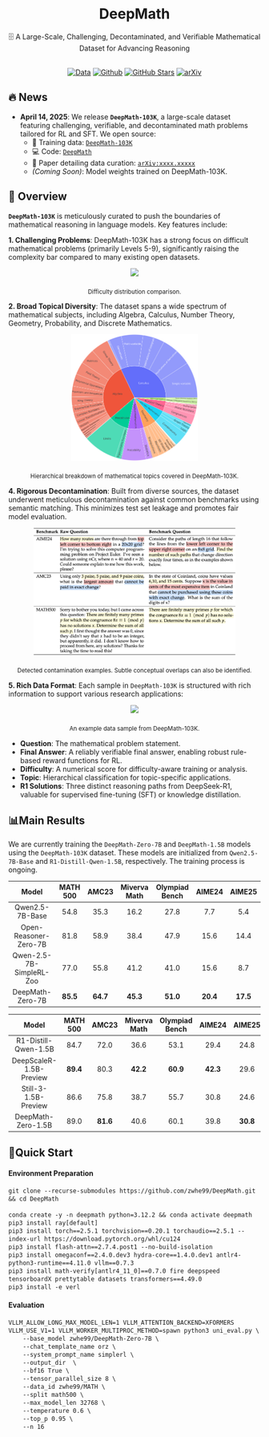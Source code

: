 <div align="center">

# DeepMath

<div>
🗄️ A Large-Scale, Challenging, Decontaminated, and Verifiable Mathematical Dataset for Advancing Reasoning
</div>
</div>

<div>
<br>

<div align="center">

[![Data](https://img.shields.io/badge/Data-4d5eff?style=for-the-badge&logo=huggingface&logoColor=ffffff&labelColor)](https://huggingface.co/datasets/zwhe99/DeepMath-103K)
[![Github](https://img.shields.io/badge/Code-000000?style=for-the-badge&logo=github&logoColor=white)](https://github.com/zwhe99/DeepMath)
[![GitHub Stars](https://img.shields.io/github/stars/zwhe99/DeepMath?style=for-the-badge&logo=github&logoColor=white&label=Stars&color=000000)](https://github.com/zwhe99/DeepMath)
[![arXiv](https://img.shields.io/badge/arXiv-1234.56789-b31b1b.svg?style=for-the-badge)](https://arxiv.org/abs/xxxx.xxxxx)
</div>
</div>

## 🔥 News

- **April 14, 2025**: We release **`DeepMath-103K`**, a large-scale dataset featuring challenging, verifiable, and decontaminated math problems tailored for RL and SFT. We open source:
  - 🤗 Training data: [`DeepMath-103K`](https://huggingface.co/datasets/zwhe99/DeepMath-103K)
  - 💻 Code: [`DeepMath`](https://github.com/zwhe99/DeepMath)
  - 📝 Paper detailing data curation: [`arXiv:xxxx.xxxxx`](https://www.google.com/search?q=[https://arxiv.org/abs/xxxx.xxxxx](https://arxiv.org/abs/xxxx.xxxxx))
  - *(Coming Soon)*: Model weights trained on DeepMath-103K.



## 📖 Overview

**`DeepMath-103K`** is meticulously curated to push the boundaries of mathematical reasoning in language models. Key features include:

**1. Challenging Problems**: DeepMath-103K has a strong focus on difficult mathematical problems (primarily Levels 5-9), significantly raising the complexity bar compared to many existing open datasets.

<div align="center"> <img src="./assets/github-difficulty.png" width="90%"/>

<sub>Difficulty distribution comparison.</sub> </div>

**2. Broad Topical Diversity**: The dataset spans a wide spectrum of mathematical subjects, including Algebra, Calculus, Number Theory, Geometry, Probability, and Discrete Mathematics.

<div align="center"> <img src="./assets/github-domain.png" width="50%"/>

<sub>Hierarchical breakdown of mathematical topics covered in DeepMath-103K.</sub></div>

**4. Rigorous Decontamination**: Built from diverse sources, the dataset underwent meticulous decontamination against common benchmarks using semantic matching. This minimizes test set leakage and promotes fair model evaluation.

<div align="center"> <img src="./assets/github-contamination-case.png" width="80%"/>

<sub>Detected contamination examples. Subtle conceptual overlaps can also be identified.</sub> </div>

**5. Rich Data Format**: Each sample in `DeepMath-103K` is structured with rich information to support various research applications:

<div align="center"> <img src="./assets/github-data-sample.png" width="90%"/>

<sub>An example data sample from DeepMath-103K.</sub> </div>

- **Question**: The mathematical problem statement.
- **Final Answer**: A reliably verifiable final answer, enabling robust rule-based reward functions for RL.
- **Difficulty**: A numerical score for difficulty-aware training or analysis.
- **Topic**: Hierarchical classification for topic-specific applications.
- **R1 Solutions**: Three distinct reasoning paths from DeepSeek-R1, valuable for supervised fine-tuning (SFT) or knowledge distillation.

## 📊Main Results

We are currently training the `DeepMath-Zero-7B` and `DeepMath-1.5B` models using the `DeepMath-103K` dataset. These models are initialized from `Qwen2.5-7B-Base` and `R1-Distill-Qwen-1.5B`, respectively. The training process is ongoing.


|          Model           | MATH 500 |  AMC23   | Miverva Math | Olympiad Bench |  AIME24  |  AIME25  |
| :----------------------: | :------: | :------: | :----------: | :------------: | :------: | :------: |
|     Qwen2.5-7B-Base      |   54.8   |   35.3   |     16.2     |      27.8      |   7.7    |   5.4    |
|  Open-Reasoner-Zero-7B   |   81.8   |   58.9   |     38.4     |      47.9      |   15.6   |   14.4   |
| Qwen-2.5-7B-SimpleRL-Zoo |   77.0   |   55.8   |     41.2     |      41.0      |   15.6   |   8.7    |
|     DeepMath-Zero-7B     | **85.5** | **64.7** |   **45.3**   |    **51.0**    | **20.4** | **17.5** |

|          Model          | MATH 500 |  AMC23   | Miverva Math | Olympiad Bench |  AIME24  |  AIME25  |
| :---------------------: | :------: | :------: | :----------: | :------------: | :------: | :------: |
|  R1-Distill-Qwen-1.5B   |   84.7   |   72.0   |     36.6     |      53.1      |   29.4   |   24.8   |
| DeepScaleR-1.5B-Preview | **89.4** |   80.3   |   **42.2**   |    **60.9**    | **42.3** |   29.6   |
|  Still-3-1.5B-Preview   |   86.6   |   75.8   |     38.7     |      55.7      |   30.8   |   24.6   |
|   DeepMath-Zero-1.5B    |   89.0   | **81.6** |     40.6     |      60.1      |   39.8   | **30.8** |


## 🎯Quick Start

#### Environment Preparation

```shell
git clone --recurse-submodules https://github.com/zwhe99/DeepMath.git && cd DeepMath

conda create -y -n deepmath python=3.12.2 && conda activate deepmath
pip3 install ray[default]
pip3 install torch==2.5.1 torchvision==0.20.1 torchaudio==2.5.1 --index-url https://download.pytorch.org/whl/cu124
pip3 install flash-attn==2.7.4.post1 --no-build-isolation
pip3 install omegaconf==2.4.0.dev3 hydra-core==1.4.0.dev1 antlr4-python3-runtime==4.11.0 vllm==0.7.3
pip3 install math-verify[antlr4_11_0]==0.7.0 fire deepspeed tensorboardX prettytable datasets transformers==4.49.0
pip3 install -e verl
```



#### Evaluation

```shell
VLLM_ALLOW_LONG_MAX_MODEL_LEN=1 VLLM_ATTENTION_BACKEND=XFORMERS VLLM_USE_V1=1 VLLM_WORKER_MULTIPROC_METHOD=spawn python3 uni_eval.py \
    --base_model zwhe99/DeepMath-Zero-7B \
    --chat_template_name orz \
    --system_prompt_name simplerl \
    --output_dir  \
    --bf16 True \
    --tensor_parallel_size 8 \
    --data_id zwhe99/MATH \
    --split math500 \
    --max_model_len 32768 \
    --temperature 0.6 \
    --top_p 0.95 \
    --n 16
```
